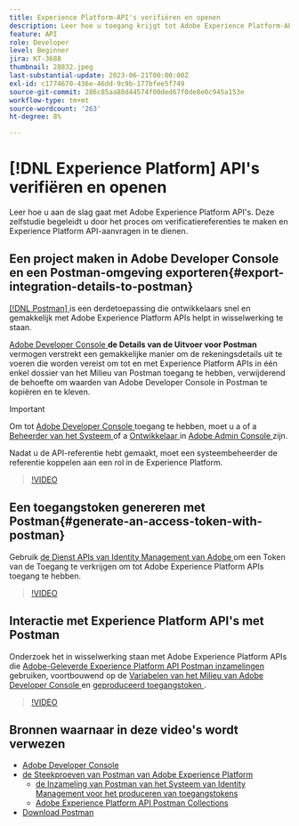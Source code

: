 ```yaml
---
title: Experience Platform-API's verifiëren en openen
description: Leer hoe u toegang krijgt tot Adobe Experience Platform-API's.
feature: API
role: Developer
level: Beginner
jira: KT-3688
thumbnail: 28832.jpeg
last-substantial-update: 2023-06-21T00:00:00Z
exl-id: c1774670-436e-46dd-9c9b-177bfee5f749
source-git-commit: 286c85aa88d44574f00ded67f0de8e0c945a153e
workflow-type: tm+mt
source-wordcount: '263'
ht-degree: 8%

---
```


# [!DNL Experience Platform] API&#39;s verifiëren en openen

Leer hoe u aan de slag gaat met Adobe Experience Platform API&#39;s. Deze zelfstudie begeleidt u door het proces om verificatiereferenties te maken en Experience Platform API-aanvragen in te dienen.

## Een project maken in Adobe Developer Console en een Postman-omgeving exporteren{#export-integration-details-to-postman}

[[!DNL Postman] ](https://www.postman.com/) is een derdetoepassing die ontwikkelaars snel en gemakkelijk met Adobe Experience Platform APIs helpt in wisselwerking te staan.

[ Adobe Developer Console ](https://developer.adobe.com/console/home) **de Details van de Uitvoer voor Postman** vermogen verstrekt een gemakkelijke manier om de rekeningsdetails uit te voeren die worden vereist om tot en met Experience Platform APIs in één enkel dossier van het Milieu van Postman toegang te hebben, verwijderend de behoefte om waarden van Adobe Developer Console in Postman te kopiëren en te kleven.

>[!IMPORTANT]
>
>Om tot [ Adobe Developer Console ](https://developer.adobe.com/console/home) toegang te hebben, moet u a of a [ Beheerder van het Systeem ](https://helpx.adobe.com/enterprise/using/admin-roles.html) of a [ Ontwikkelaar ](https://helpx.adobe.com/enterprise/using/manage-developers.html#:~:text=Add%20developers%20to%20a%20single%20product%20profile&amp;text=In%20the%20Admin%20Console%2C%20navigate,in%20the%20upper%2Dright%20corner.) in [ Adobe Admin Console ](https://adminconsole.adobe.com) zijn.
>
> Nadat u de API-referentie hebt gemaakt, moet een systeembeheerder de referentie koppelen aan een rol in de Experience Platform.

>[!VIDEO](https://video.tv.adobe.com/v/28832/?learn=on&enablevpops)

## Een toegangstoken genereren met Postman{#generate-an-access-token-with-postman}

Gebruik [ de Dienst APIs van Identity Management van Adobe ](https://github.com/adobe/experience-platform-postman-samples/tree/master/apis/ims?lang=nl) om een Token van de Toegang te verkrijgen om tot Adobe Experience Platform APIs toegang te hebben.

>[!VIDEO](https://video.tv.adobe.com/v/29698/?learn=on&enablevpops)


## Interactie met Experience Platform API&#39;s met Postman

Onderzoek het in wisselwerking staan met Adobe Experience Platform APIs die [ Adobe-Geleverde Experience Platform API Postman inzamelingen ](https://github.com/adobe/experience-platform-postman-samples/tree/master/apis/experience-platform) gebruiken, voortbouwend op de [ Variabelen van het Milieu van Adobe Developer Console ](#export-integration-details-to-postman) en [ geproduceerd toegangstoken ](#generate-an-access-token-with-postman).

>[!VIDEO](https://video.tv.adobe.com/v/29704/?learn=on&enablevpops)


## Bronnen waarnaar in deze video&#39;s wordt verwezen

* [Adobe Developer Console](https://developer.adobe.com/console/home)
* [ de Steekproeven van Postman van Adobe Experience Platform ](https://github.com/adobe/experience-platform-postman-samples)
   * [ de Inzameling van Postman van het Systeem van Identity Management voor het produceren van toegangstokens ](https://github.com/adobe/experience-platform-postman-samples/tree/master/apis/ims?lang=nl)
   * [ Adobe Experience Platform API Postman Collections ](https://github.com/adobe/experience-platform-postman-samples/tree/master/apis/experience-platform)
* [ Download Postman ](https://www.postman.com/)
